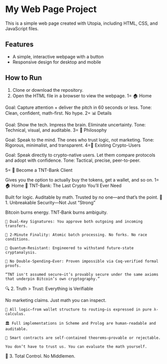 # My Web Page Project

This is a simple web page created with Utopia, including HTML, CSS, and JavaScript files.

## Features
- A simple, interactive webpage with a button
- Responsive design for desktop and mobile

## How to Run
1. Clone or download the repository.
2. Open the HTML file in a browser to view the webpage.
1= 🏠 Home

Goal: Capture attention + deliver the pitch in 60 seconds or less.
Tone: Clean, confident, math-first. No hype.
2= 📊 Details

Goal: Show the tech. Impress the brain. Eliminate uncertainty.
Tone: Technical, visual, and auditable.
3= 🧠 Philosophy

Goal: Speak to the mind. The ones who trust logic, not marketing.
Tone: Rigorous, minimalist, and transparent.
4=👾 Existing Crypto-Users

Goal: Speak directly to crypto-native users. Let them compare protocols and adopt with confidence.
Tone: Tactical, precise, peer-to-peer.

5= 💼 Become a TNT-Bank Client

Gives you the option to actually buy the tokens, get a wallet, and so on.
1=🏠 Home
🚀 TNT-Bank: The Last Crypto You’ll Ever Need

Built for logic. Auditable by math. Trusted by no one—and that’s the point.
💎 1. Unbreakable Security—Not Just “Strong”

Bitcoin burns energy. TNT‑Bank burns ambiguity.

    🔐 Dual-Key Signatures: You approve both outgoing and incoming transfers.

    🔄 2-Minute Finality: Atomic batch processing. No forks. No race conditions.

    🔭 Quantum-Resistant: Engineered to withstand future-state cryptanalysis.

    🧠 No Double-Spending—Ever: Proven impossible via Coq-verified formal proofs.

    “TNT isn't assumed secure—it’s provably secure under the same axioms that underpin Bitcoin’s own cryptography.”

🔍 2. Truth > Trust: Everything is Verifiable

No marketing claims. Just math you can inspect.

    🧾 All logic—from wallet structure to routing—is expressed in pure λ-calculus.

    🏛️ Full implementations in Scheme and Prolog are human-readable and auditable.

    🧪 Smart contracts are self-contained theorems—provable or rejectable.

    You don’t have to trust us. You can evaluate the math yourself.

🔑 3. Total Control. No Middlemen.
